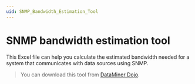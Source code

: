 ```yaml
---
uid: SNMP_Bandwidth_Estimation_Tool
---
```


# SNMP bandwidth estimation tool

This Excel file can help you calculate the estimated bandwidth needed for a system that communicates with data sources using SNMP.

> You can download this tool from [DataMiner Dojo](https://community.dataminer.services/download/snmpbwestimate_rev0001-xlsx/).

